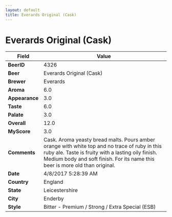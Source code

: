 ```yaml
---
layout: default
title: Everards Original (Cask)
---
```


# Everards Original (Cask)

| Field         | Value     |
|---------------|-----------|
| **BeerID** | 4326 |
| **Beer** | Everards Original (Cask) |
| **Brewer** | Everards |
| **Aroma** | 6.0 |
| **Appearance** | 3.0 |
| **Taste** | 6.0 |
| **Palate** | 3.0 |
| **Overall** | 12.0 |
| **MyScore** | 3.0 |
| **Comments** | Cask. Aroma yeasty bread malts. Pours amber orange with white top and no trace of ruby in this ruby ale. Taste is fruity with a lasting oily finish. Medium body and soft finish. For its name this beer is more old than original. |
| **Date** | 4/8/2017 5:28:39 AM |
| **Country** | England |
| **State** | Leicestershire |
| **City** | Enderby |
| **Style** | Bitter - Premium / Strong / Extra Special (ESB) |
